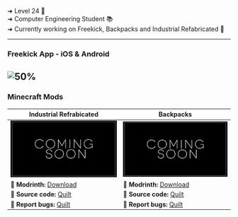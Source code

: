 ➜ Level 24 🌱 <br>
➜ Computer Engineering Student 📚 <br>
➜ Currently working on Freekick, Backpacks and Industrial Refabricated 👾 <br>

 ---
  ### Freekick App - iOS & Android
  ![50%](https://progress-bar.xyz/25/?style=flat&width=300)
 ---
 
  ### Minecraft Mods

| Industrial Refrabicated | Backpacks |
|--------------------|------------|
|![Coming Soon](https://github.com/Korinku/korinku/blob/main/coming-soon.jpg)|![Coming Soon](https://github.com/Korinku/korinku/blob/main/coming-soon.jpg)|
| **💾 Modrinth:** [Download]() | **💾 Modrinth:** [Download]() |
| **📘 Source code:** [Quilt](https://github.com/Korinku/Industrial-Refabricated) | **📘 Source code:** [Quilt](https://github.com/Korinku/backpacks) |
| **🐛 Report bugs:** [Quilt](https://github.com/Korinku/Industrial-Refabricated/issues/new)| **🐛 Report bugs:** [Quilt](https://github.com/Korinku/backpacks/issues/new) |
